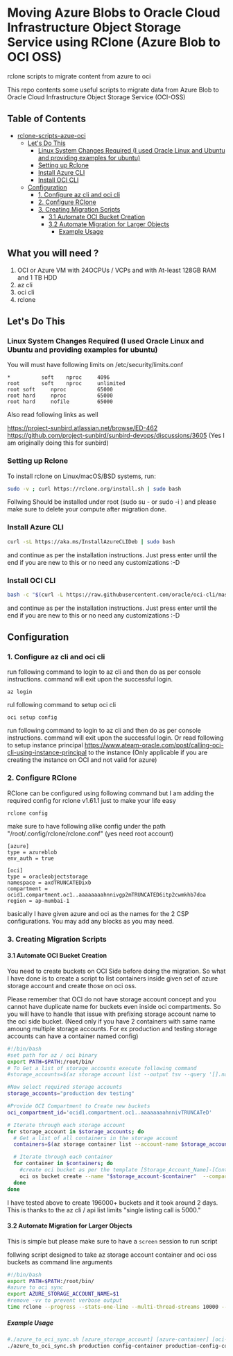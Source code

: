# Moving Azure Blobs to Oracle Cloud Infrastructure Object Storage Service using RClone (Azure Blob to OCI OSS)
rclone scripts to migrate content from azure to oci

This repo contents some useful scripts to migrate data from Azure Blob to Oracle Cloud Infrastructure Object Storage Service (OCI-OSS)

## Table of Contents 

- [rclone-scripts-azue-oci](#rclone-scripts-azue-oci)
  * [Let's Do This](#let-s-do-this)
    + [Linux System Changes Required (I used Oracle Linux and Ubuntu and providing examples for ubuntu)](#linux-system-changes-required--i-used-oracle-linux-and-ubuntu-and-providing-examples-for-ubuntu-)
    + [Setting up Rclone](#setting-up-rclone)
    + [Install Azure CLI](#install-azure-cli)
    + [Install OCI CLI](#install-oci-cli)
  * [Configuration](#configuration)
    + [1. Configure az cli and oci cli](#1-configure-az-cli-and-oci-cli)
    + [2. Configure RClone](#2-configure-rclone)
    + [3. Creating Migration Scripts](#3-creating-migration-scripts)
      - [3.1 Automate OCI Bucket Creation](#31-automate-oci-bucket-creation)
      - [3.2 Automate Migration for Larger Objects](#32-automate-migration-for-larger-objects)
        * [Example Usage](#example-usage)

## What you will need ?

1. OCI or Azure VM with 24OCPUs / VCPs and with At-least 128GB RAM and 1 TB HDD
2. az cli
3. oci cli
4. rclone

## Let's Do This

### Linux System Changes Required (I used Oracle Linux and Ubuntu and providing examples for ubuntu)

You will must have following limits on /etc/security/limits.conf

```
*          soft    nproc     4096
root       soft    nproc     unlimited
root soft     nproc          65000    
root hard     nproc          65000   
root hard     nofile         65000
```

Also read following links as well

https://project-sunbird.atlassian.net/browse/ED-462
https://github.com/project-sunbird/sunbird-devops/discussions/3605
(Yes I am originally doing this for sunbird)

### Setting up Rclone 

To install rclone on Linux/macOS/BSD systems, run:

```bash
sudo -v ; curl https://rclone.org/install.sh | sudo bash
```

Follwing Should be installed under root (sudo su - or sudo -i ) and please make sure to delete your compute after migration done.

### Install Azure CLI

```bash
curl -sL https://aka.ms/InstallAzureCLIDeb | sudo bash
```
and continue as per the installation instructions. Just press enter until the end if you are new to this or no need any customizations :-D

### Install OCI CLI

```bash
bash -c "$(curl -L https://raw.githubusercontent.com/oracle/oci-cli/master/scripts/install/install.sh)"
```
and continue as per the installation instructions. Just press enter until the end if you are new to this or no need any customizations :-D

## Configuration

### 1. Configure az cli and oci cli

run following command to login to az cli and then do as per console instructions. command will exit upon the successful login. 

```
az login
```

rul following command to setup oci cli

```
oci setup config
```

run following command to login to az cli and then do as per console instructions. command will exit upon the successful login. Or read following to setup instance principal https://www.ateam-oracle.com/post/calling-oci-cli-using-instance-principal to the instance (Only applicable if you are creating the instance on OCI and not valid for azure)


### 2. Configure RClone

RClone can be configured using following command but I am adding the required config for rclone v1.61.1 just to make your life easy

```
rclone config
```

make sure to have following alike config under the path "/root/.config/rclone/rclone.conf" (yes need root account)

```vim
[azure]
type = azureblob
env_auth = true

[oci]
type = oracleobjectstorage
namespace = axdTRUNCATEDixb
compartment = ocid1.compartment.oc1..aaaaaaaahnnivgp2mTRUNCATED6itp2cwmkhb7doa
region = ap-mumbai-1
```
basically I have given azure and oci as the names for the 2 CSP configurations. You may add any blocks as you may need.

### 3. Creating Migration Scripts

#### 3.1 Automate OCI Bucket Creation

You need to create buckets on OCI Side before doing the migration. So what I have done is to create a script to list containers inside given set of azure storage account and create those on oci oss.

Please remember that OCI do not have storage account concept and you cannot have duplicate name for buckets even inside oci compartments. So you will have to handle that issue with prefixing storage account name to the oci side bucket. (Need only if you have 2 containers with same name amoung multiple storage accounts. For ex production and testing storage accounts can have a container named config)

```bash
#!/bin/bash
#set path for az / oci binary
export PATH=$PATH:/root/bin/
# To Get a list of storage accounts execute following command 
#storage_accounts=$(az storage account list --output tsv --query '[].name')

#Now select required storage accounts 
storage_accounts="production dev testing"

#Provide OCI Compartment to Create new buckets
oci_compartment_id='ocid1.compartment.oc1..aaaaaaaahnnivTRUNCATeD'

# Iterate through each storage account
for storage_account in $storage_accounts; do
  # Get a list of all containers in the storage account
  containers=$(az storage container list --account-name $storage_account --num-results "*" --output tsv --query '[].name')

  # Iterate through each container
  for container in $containers; do
    #create oci bucket as per the template [Storage_Account_Name]-[Container_Name]
    oci os bucket create --name "$storage_account-$container"  --compartment-id $oci_compartment_id 2>&1 >> oci_os_creation.log
  done
done
```

I have tested above to create 196000+ buckets and it took around 2 days. This is thanks to the az cli / api list limits "single listing call is 5000."

#### 3.2 Automate Migration for Larger Objects

This is simple but please make sure to have a `screen` session to run script

follwing script designed to take az storage account container and oci oss buckets as command line arguments 


```bash
#!/bin/bash
export PATH=$PATH:/root/bin/
#azure to oci sync 
export AZURE_STORAGE_ACCOUNT_NAME=$1
#remove -vv to prevent verbose output
time rclone --progress --stats-one-line --multi-thread-streams 10000 --multi-thread-cutoff 1Mi --multi-thread-streams 10000 --transfers 5000 --buffer-size 2048Mi --azureblob-chunk-size 100Mi --azureblob-list-chunk 5000 --max-stats-groups 50000 --oos-chunk-size 100Mi --oos-upload-concurrency 50000 sync azure:$2 oci:$3
```

##### Example Usage

```bash
#./azure_to_oci_sync.sh [azure_storage_account] [azure-container] [oci-bucket-name]
./azure_to_oci_sync.sh production config-container production-config-container
```

